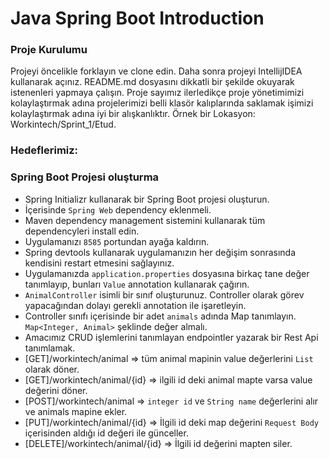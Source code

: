 #  Java Spring Boot Introduction

### Proje Kurulumu

Projeyi öncelikle forklayın ve clone edin.
Daha sonra projeyi IntellijIDEA kullanarak açınız. README.md dosyasını dikkatli bir şekilde okuyarak istenenleri yapmaya çalışın.
Proje sayımız ilerledikçe proje yönetimimizi kolaylaştırmak adına projelerimizi belli klasör kalıplarında saklamak işimizi kolaylaştırmak adına iyi bir alışkanlıktır.
Örnek bir Lokasyon: Workintech/Sprint_1/Etud.

### Hedeflerimiz:

### Spring Boot Projesi oluşturma

 * Spring Initializr kullanarak bir Spring Boot projesi oluşturun.
 * İçerisinde ```Spring Web``` dependency eklenmeli.
 * Maven dependency management sistemini kullanarak tüm dependencyleri install edin.
 * Uygulamanızı  ```8585``` portundan ayağa kaldırın.
 * Spring devtools kullanarak uygulamanızın her değişim sonrasında kendisini restart etmesini sağlayınız.
 * Uygulamanızda ```application.properties``` dosyasına birkaç tane değer tanımlayıp, bunları ```Value``` annotation kullanarak çağırın.
 * ```AnimalController``` isimli bir sınıf oluşturunuz. Controller olarak görev yapacağından dolayı gerekli annotation ile işaretleyin.
 * Controller sınıfı içerisinde bir adet ```animals``` adında Map tanımlayın. ```Map<Integer, Animal>``` şeklinde değer almalı.
 * Amacımız CRUD işlemlerini tanımlayan endpointler yazarak bir Rest Api tanımlamak. 
 * [GET]/workintech/animal => tüm animal mapinin value değerlerini ```List``` olarak döner.
 * [GET]/workintech/animal/{id} => ilgili id deki animal mapte varsa value değerini döner.
 * [POST]/workintech/animal => ```integer id``` ve ```String name``` değerlerini alır ve animals mapine ekler.
 * [PUT]/workintech/animal/{id} => İlgili id deki map değerini ```Request Body``` içerisinden aldığı id değeri ile günceller.
 * [DELETE]/workintech/animal/{id} => İlgili id değerini mapten siler.
